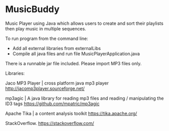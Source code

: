 # MusicBuddy
Music Player using Java which allows users to create and sort their playlists then play music in multiple sequences.

To run program from the command line:
- Add all external libraries from externalLibs
- Compile all java files and run file MusicPlayerApplication.java

There is a runnable jar file included. Please import MP3 files only.

Libraries:

Jaco MP3 Player | cross platform java mp3 player http://jacomp3player.sourceforge.net/

mp3agic | A java library for reading mp3 files and reading / manipulating the ID3 tags https://github.com/mpatric/mp3agic

Apache Tika | a content analysis toolkit https://tika.apache.org/

StackOverflow. https://stackoverflow.com/
